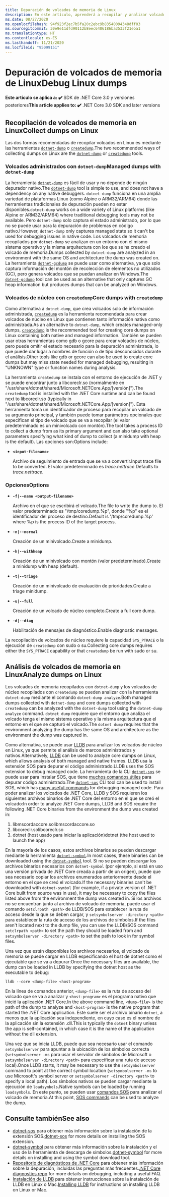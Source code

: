 ```yaml
---
title: Depuración de volcados de memoria de Linux
description: En este artículo, aprenderá a recopilar y analizar volcados de memoria desde entornos de Linux.
ms.date: 08/27/2020
ms.openlocfilehash: 94f923f2ec7b5fa20c2ebc9b83540094348dff03
ms.sourcegitcommit: 30e9e11dfd90112b8eec6406186ba3533f21eba1
ms.translationtype: HT
ms.contentlocale: es-ES
ms.lasthandoff: 11/21/2020
ms.locfileid: "95099151"
---
```

# <a name="debug-linux-dumps"></a><span data-ttu-id="e4403-103">Depuración de volcados de memoria de Linux</span><span class="sxs-lookup"><span data-stu-id="e4403-103">Debug Linux dumps</span></span>

<span data-ttu-id="e4403-104">**Este artículo se aplica a: ✔️** SDK de .NET Core 3.0 y versiones posteriores</span><span class="sxs-lookup"><span data-stu-id="e4403-104">**This article applies to: ✔️** .NET Core 3.0 SDK and later versions</span></span>

## <a name="collect-dumps-on-linux"></a><span data-ttu-id="e4403-105">Recopilación de volcados de memoria en Linux</span><span class="sxs-lookup"><span data-stu-id="e4403-105">Collect dumps on Linux</span></span>

<span data-ttu-id="e4403-106">Las dos formas recomendadas de recopilar volcados en Linux es mediante las herramientas [`dotnet-dump`](dotnet-dump.md) o [`createdump`](https://github.com/dotnet/runtime/blob/master/docs/design/coreclr/botr/xplat-minidump-generation.md).</span><span class="sxs-lookup"><span data-stu-id="e4403-106">The two recommended ways of collecting dumps on Linux are the [`dotnet-dump`](dotnet-dump.md) or [`createdump`](https://github.com/dotnet/runtime/blob/master/docs/design/coreclr/botr/xplat-minidump-generation.md) tools.</span></span>

### <a name="managed-dumps-with-dotnet-dump"></a><span data-ttu-id="e4403-107">Volcados administrados con `dotnet-dump`</span><span class="sxs-lookup"><span data-stu-id="e4403-107">Managed dumps with `dotnet-dump`</span></span>

<span data-ttu-id="e4403-108">La herramienta [`dotnet-dump`](dotnet-dump.md) es fácil de usar y no depende de ningún depurador nativo.</span><span class="sxs-lookup"><span data-stu-id="e4403-108">The [`dotnet-dump`](dotnet-dump.md) tool is simple to use, and does not have a dependency on any native debuggers.</span></span> <span data-ttu-id="e4403-109">`dotnet-dump` funciona en una amplia variedad de plataformas Linux (como Alpine o ARM32/ARM64) donde las herramientas tradicionales de depuración pueden no estar disponibles.</span><span class="sxs-lookup"><span data-stu-id="e4403-109">`dotnet-dump` works on a wide variety of Linux platforms (like Alpine or ARM32/ARM64) where traditional debugging tools may not be available.</span></span> <span data-ttu-id="e4403-110">Pero `dotnet-dump` solo captura el estado administrado, por lo que no se puede usar para la depuración de problemas en código nativo.</span><span class="sxs-lookup"><span data-stu-id="e4403-110">However, `dotnet-dump` only captures managed state so it can't be used for debugging issues in native code.</span></span> <span data-ttu-id="e4403-111">Los volcados de memoria recopilados por `dotnet-dump` se analizan en un entorno con el mismo sistema operativo y la misma arquitectura con los que se ha creado el volcado de memoria.</span><span class="sxs-lookup"><span data-stu-id="e4403-111">Dumps collected by `dotnet-dump` are analyzed in an environment with the same OS and architecture the dump was created on.</span></span> <span data-ttu-id="e4403-112">La herramienta [`dotnet-gcdump`](dotnet-gcdump.md) se puede usar como alternativa, ya que solo captura información del montón de recolección de elementos no utilizados (GC), pero genera volcados que se puedan analizar en Windows.</span><span class="sxs-lookup"><span data-stu-id="e4403-112">The [`dotnet-gcdump`](dotnet-gcdump.md) tool can be used as an alternative that only captures GC heap information but produces dumps that can be analyzed on Windows.</span></span>

### <a name="core-dumps-with-createdump"></a><span data-ttu-id="e4403-113">Volcados de núcleo con `createdump`</span><span class="sxs-lookup"><span data-stu-id="e4403-113">Core dumps with `createdump`</span></span>

<span data-ttu-id="e4403-114">Como alternativa a `dotnet-dump`, que crea volcados solo de información administrada, [`createdump`](https://github.com/dotnet/runtime/blob/master/docs/design/coreclr/botr/xplat-minidump-generation.md) es la herramienta recomendada para crear volcados de núcleo en Linux que contienen tanto información nativa como administrada.</span><span class="sxs-lookup"><span data-stu-id="e4403-114">As an alternative to `dotnet-dump`, which creates managed-only dumps, [`createdump`](https://github.com/dotnet/runtime/blob/master/docs/design/coreclr/botr/xplat-minidump-generation.md) is the recommended tool for creating core dumps on Linux containing both native and managed information.</span></span> <span data-ttu-id="e4403-115">También se pueden usar otras herramientas como gdb o gcore para crear volcados de núcleo, pero puede omitir el estado necesario para la depuración administrada, lo que puede dar lugar a nombres de función o de tipo desconocidos durante el análisis.</span><span class="sxs-lookup"><span data-stu-id="e4403-115">Other tools like gdb or gcore can also be used to create core dumps but may miss state needed for managed debugging, resulting in "UNKNOWN" type or function names during analysis.</span></span>

<span data-ttu-id="e4403-116">La herramienta `createdump` se instala con el entorno de ejecución de .NET y se puede encontrar junto a libcoreclr.so (normalmente en "/usr/share/dotnet/shared/Microsoft.NETCore.App/[versión]").</span><span class="sxs-lookup"><span data-stu-id="e4403-116">The `createdump` tool is installed with the .NET Core runtime and can be found next to libcoreclr.so (typically in "/usr/share/dotnet/shared/Microsoft.NETCore.App/[version]").</span></span> <span data-ttu-id="e4403-117">Esta herramienta toma un identificador de proceso para recopilar un volcado de su argumento principal, y también puede tomar parámetros opcionales que especifican el tipo de volcado que se va a recopilar (el valor predeterminado es un minivolcado con montón).</span><span class="sxs-lookup"><span data-stu-id="e4403-117">The tool takes a process ID to collect a dump from as its primary argument and can also take optional parameters specifying what kind of dump to collect (a minidump with heap is the default).</span></span> <span data-ttu-id="e4403-118">Las opciones son:</span><span class="sxs-lookup"><span data-stu-id="e4403-118">Options include:</span></span>

- **`<input-filename>`**

  <span data-ttu-id="e4403-119">Archivo de seguimiento de entrada que se va a convertir.</span><span class="sxs-lookup"><span data-stu-id="e4403-119">Input trace file to be converted.</span></span> <span data-ttu-id="e4403-120">El valor predeterminado es *trace.nettrace*.</span><span class="sxs-lookup"><span data-stu-id="e4403-120">Defaults to *trace.nettrace*.</span></span>

### <a name="options"></a><span data-ttu-id="e4403-121">Opciones</span><span class="sxs-lookup"><span data-stu-id="e4403-121">Options</span></span>

- **`-f|--name <output-filename>`**

  <span data-ttu-id="e4403-122">Archivo en el que se escribirá el volcado.</span><span class="sxs-lookup"><span data-stu-id="e4403-122">The file to write the dump to.</span></span> <span data-ttu-id="e4403-123">El valor predeterminado es "/tmp/coredump.%p", donde "%p" es el identificador del proceso de destino.</span><span class="sxs-lookup"><span data-stu-id="e4403-123">Default is '/tmp/coredump.%p' where %p is the process ID of the target process.</span></span>

- **`-n|--normal`**

  <span data-ttu-id="e4403-124">Creación de un minivolcado.</span><span class="sxs-lookup"><span data-stu-id="e4403-124">Create a minidump.</span></span>

- **`-h|--withheap`**

  <span data-ttu-id="e4403-125">Creación de un minivolcado con montón (valor predeterminado).</span><span class="sxs-lookup"><span data-stu-id="e4403-125">Create a minidump with heap (default).</span></span>

- **`-t|--triage`**

  <span data-ttu-id="e4403-126">Creación de un minivolcado de evaluación de prioridades.</span><span class="sxs-lookup"><span data-stu-id="e4403-126">Create a triage minidump.</span></span>

- **`-u|--full`**

  <span data-ttu-id="e4403-127">Creación de un volcado de núcleo completo.</span><span class="sxs-lookup"><span data-stu-id="e4403-127">Create a full core dump.</span></span>

- **`-d|--diag`**

  <span data-ttu-id="e4403-128">Habilitación de mensajes de diagnóstico.</span><span class="sxs-lookup"><span data-stu-id="e4403-128">Enable diagnostic messages.</span></span>

<span data-ttu-id="e4403-129">La recopilación de volcados de núcleo requiere la capacidad `SYS_PTRACE` o la ejecución de `createdump` con sudo o su.</span><span class="sxs-lookup"><span data-stu-id="e4403-129">Collecting core dumps requires either the `SYS_PTRACE` capability or that `createdump` be run with sudo or su.</span></span>

## <a name="analyze-dumps-on-linux"></a><span data-ttu-id="e4403-130">Análisis de volcados de memoria en Linux</span><span class="sxs-lookup"><span data-stu-id="e4403-130">Analyze dumps on Linux</span></span>

<span data-ttu-id="e4403-131">Los volcados de memoria recopilados con `dotnet-dump` y los volcados de núcleo recopilados con `createdump` se pueden analizar con la herramienta `dotnet-dump` mediante el comando `dotnet-dump analyze`.</span><span class="sxs-lookup"><span data-stu-id="e4403-131">Both managed dumps collected with `dotnet-dump` and core dumps collected with `createdump` can be analyzed with the `dotnet-dump` tool using the `dotnet-dump analyze` command.</span></span> <span data-ttu-id="e4403-132">`dotnet dump` requiere que el entorno que analiza el volcado tenga el mismo sistema operativo y la misma arquitectura que el entorno en el que se capturó el volcado.</span><span class="sxs-lookup"><span data-stu-id="e4403-132">The `dotnet dump` requires that the environment analyzing the dump has the same OS and architecture as the environment the dump was captured in.</span></span>

<span data-ttu-id="e4403-133">Como alternativa, se puede usar [LLDB](https://lldb.llvm.org/) para analizar los volcados de núcleo en Linux, ya que permite el análisis de marcos administrados y nativos.</span><span class="sxs-lookup"><span data-stu-id="e4403-133">Alternatively, [LLDB](https://lldb.llvm.org/) can be used to analyze core dumps on Linux, which allows analysis of both managed and native frames.</span></span> <span data-ttu-id="e4403-134">LLDB usa la extensión SOS para depurar el código administrado.</span><span class="sxs-lookup"><span data-stu-id="e4403-134">LLDB uses the SOS extension to debug managed code.</span></span> <span data-ttu-id="e4403-135">La herramienta de la CLI [`dotnet-sos`](dotnet-sos.md) se puede usar para instalar SOS, que tiene [muchos comandos útiles](https://github.com/dotnet/diagnostics/blob/master/documentation/sos-debugging-extension.md) para depurar código administrado.</span><span class="sxs-lookup"><span data-stu-id="e4403-135">The [`dotnet-sos`](dotnet-sos.md) CLI tool can be used to install SOS, which has [many useful commands](https://github.com/dotnet/diagnostics/blob/master/documentation/sos-debugging-extension.md) for debugging managed code.</span></span> <span data-ttu-id="e4403-136">Para poder analizar los volcados de .NET Core, LLDB y SOS requieren los siguientes archivos binarios de .NET Core del entorno en el que se creó el volcado:</span><span class="sxs-lookup"><span data-stu-id="e4403-136">In order to analyze .NET Core dumps, LLDB and SOS require the following .NET Core binaries from the environment the dump was created in:</span></span>

1. <span data-ttu-id="e4403-137">libmscordaccore.so</span><span class="sxs-lookup"><span data-stu-id="e4403-137">libmscordaccore.so</span></span>
2. <span data-ttu-id="e4403-138">libcoreclr.so</span><span class="sxs-lookup"><span data-stu-id="e4403-138">libcoreclr.so</span></span>
3. <span data-ttu-id="e4403-139">dotnet (host usado para iniciar la aplicación)</span><span class="sxs-lookup"><span data-stu-id="e4403-139">dotnet (the host used to launch the app)</span></span>

<span data-ttu-id="e4403-140">En la mayoría de los casos, estos archivos binarios se pueden descargar mediante la herramienta [`dotnet-symbol`](dotnet-symbol.md).</span><span class="sxs-lookup"><span data-stu-id="e4403-140">In most cases, these binaries can be downloaded using the [`dotnet-symbol`](dotnet-symbol.md) tool.</span></span> <span data-ttu-id="e4403-141">Si no se pueden descargar los archivos binarios necesarios con `dotnet-symbol` (por ejemplo, si está en uso una versión privada de .NET Core creada a partir de un origen), puede que sea necesario copiar los archivos enumerados anteriormente desde el entorno en el que se creó el volcado.</span><span class="sxs-lookup"><span data-stu-id="e4403-141">If the necessary binaries can't be downloaded with `dotnet-symbol` (for example, if a private version of .NET Core built from source was in use), it may be necessary to copy the files listed above from the environment the dump was created in.</span></span> <span data-ttu-id="e4403-142">Si los archivos no se encuentran junto al archivo de volcado de memoria, puede usar el comando `setclrpath <path>` de LLDB/SOS para establecer la ruta de acceso desde la que se deben cargar, y `setsymbolserver -directory <path>` para establecer la ruta de acceso de los archivos de símbolos.</span><span class="sxs-lookup"><span data-stu-id="e4403-142">If the files aren't located next to the dump file, you can use the LLDB/SOS command `setclrpath <path>` to set the path they should be loaded from and `setsymbolserver -directory <path>` to set the path to look in for symbol files.</span></span>

<span data-ttu-id="e4403-143">Una vez que están disponibles los archivos necesarios, el volcado de memoria se puede cargar en LLDB especificando el host de dotnet como el ejecutable que se va a depurar:</span><span class="sxs-lookup"><span data-stu-id="e4403-143">Once the necessary files are available, the dump can be loaded in LLDB by specifying the dotnet host as the executable to debug:</span></span>

```console
lldb --core <dump-file> <host-program>
```

<span data-ttu-id="e4403-144">En la línea de comandos anterior, `<dump-file>` es la ruta de acceso del volcado que se va a analizar y `<host-program>` es el programa nativo que inició la aplicación .NET Core.</span><span class="sxs-lookup"><span data-stu-id="e4403-144">In the above command line, `<dump-file>` is the path of the dump to analyze and `<host-program>` is the native program that started the .NET Core application.</span></span> <span data-ttu-id="e4403-145">Este suele ser el archivo binario `dotnet`, a menos que la aplicación sea independiente, en cuyo caso es el nombre de la aplicación sin la extensión .dll.</span><span class="sxs-lookup"><span data-stu-id="e4403-145">This is typically the `dotnet` binary unless the app is self-contained, in which case it is the name of the application without the dll extension.</span></span>

<span data-ttu-id="e4403-146">Una vez que se inicia LLDB, puede que sea necesario usar el comando `setsymbolserver` para apuntar a la ubicación de los símbolos correcta (`setsymbolserver -ms` para usar el servidor de símbolos de Microsoft o `setsymbolserver -directory <path>` para especificar una ruta de acceso local).</span><span class="sxs-lookup"><span data-stu-id="e4403-146">Once LLDB starts, it may be necessary to use the `setsymbolserver` command to point at the correct symbol location (`setsymbolserver -ms` to use Microsoft's symbol server or `setsymbolserver -directory <path>` to specify a local path).</span></span> <span data-ttu-id="e4403-147">Los símbolos nativos se pueden cargar mediante la ejecución de `loadsymbols`.</span><span class="sxs-lookup"><span data-stu-id="e4403-147">Native symbols can be loaded by running `loadsymbols`.</span></span> <span data-ttu-id="e4403-148">En este punto, se pueden usar [comandos SOS](https://github.com/dotnet/diagnostics/blob/master/documentation/sos-debugging-extension.md) para analizar el volcado de memoria.</span><span class="sxs-lookup"><span data-stu-id="e4403-148">At this point, [SOS commands](https://github.com/dotnet/diagnostics/blob/master/documentation/sos-debugging-extension.md) can be used to analyze the dump.</span></span>

## <a name="see-also"></a><span data-ttu-id="e4403-149">Consulte también</span><span class="sxs-lookup"><span data-stu-id="e4403-149">See also</span></span>

- <span data-ttu-id="e4403-150">[dotnet-sos](dotnet-sos.md) para obtener más información sobre la instalación de la extensión SOS.</span><span class="sxs-lookup"><span data-stu-id="e4403-150">[dotnet-sos](dotnet-sos.md) for more details on installing the SOS extension.</span></span>
- <span data-ttu-id="e4403-151">[dotnet-symbol](dotnet-symbol.md) para obtener más información sobre la instalación y el uso de la herramienta de descarga de símbolos.</span><span class="sxs-lookup"><span data-stu-id="e4403-151">[dotnet-symbol](dotnet-symbol.md) for more details on installing and using the symbol download tool.</span></span>
- <span data-ttu-id="e4403-152">[Repositorio de diagnósticos de .NET Core](https://github.com/dotnet/diagnostics/blob/master/documentation/) para obtener más información sobre la depuración, incluidas las preguntas más frecuentes.</span><span class="sxs-lookup"><span data-stu-id="e4403-152">[.NET Core diagnostics repo](https://github.com/dotnet/diagnostics/blob/master/documentation/) for more details on debugging, including a useful FAQ.</span></span>
- <span data-ttu-id="e4403-153">[Instalación de LLDB](https://github.com/dotnet/diagnostics/blob/master/documentation/sos.md#getting-lldb) para obtener instrucciones sobre la instalación de LLDB en Linux o Mac.</span><span class="sxs-lookup"><span data-stu-id="e4403-153">[Installing LLDB](https://github.com/dotnet/diagnostics/blob/master/documentation/sos.md#getting-lldb) for instructions on installing LLDB on Linux or Mac.</span></span>
